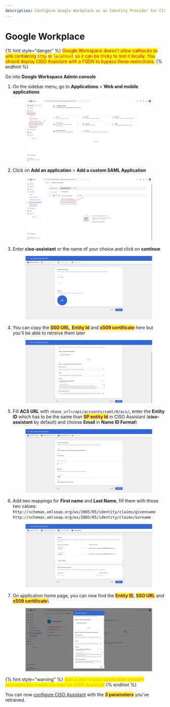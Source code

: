 ```yaml
---
description: Configure Google Workplace as an Identity Provider for CISO Assistant
---
```


# Google Workplace

{% hint style="danger" %}
<mark style="color:red;">Google Workspace doesn't allow callbacks to urls containing</mark> <mark style="color:red;"></mark><mark style="color:red;">`http`</mark> <mark style="color:red;"></mark><mark style="color:red;">or</mark> <mark style="color:red;"></mark><mark style="color:red;">`localhost`</mark> <mark style="color:red;"></mark><mark style="color:red;">so it can be tricky to test it locally. You should deploy CISO Assistant with a FQDN to bypass these restrictions.</mark>
{% endhint %}

Go into **Google Workspace Admin console**

1.  On the sidebar menu, go to **Applications** > **Web and mobile applications**

    <figure><img src="../../.gitbook/assets/image (19).png" alt=""><figcaption></figcaption></figure>
2.  Click on **Add an application** > **Add a custom SAML Application**

    <figure><img src="../../.gitbook/assets/image (20).png" alt=""><figcaption></figcaption></figure>
3.  Enter **ciso-assistant** or the name of your choice and click on **continue**

    <figure><img src="../../.gitbook/assets/image (23).png" alt=""><figcaption></figcaption></figure>
4.  You can copy the <mark style="color:purple;">**SSO URL**</mark>, <mark style="color:purple;">**Entity Id**</mark> and <mark style="color:purple;">**x509 certificate**</mark> here but you'll be able to retreive them later

    <figure><img src="../../.gitbook/assets/image (24).png" alt=""><figcaption></figcaption></figure>
5.  Fill **ACS URL** with `<base_url>/api/accounts/saml/0/acs/`, enter the **Entity ID** which has to be the same than <mark style="color:purple;">**SP entity Id**</mark> in CISO Assistant (**ciso-assistant** by default) and choose **Email** in **Name ID Format**\


    <figure><img src="../../.gitbook/assets/image (25).png" alt=""><figcaption></figcaption></figure>
6.  Add two mappings for **First name** and **Last Name**, fill them with those two values: `http://schemas.xmlsoap.org/ws/2005/05/identity/claims/givenname`\
    `http://schemas.xmlsoap.org/ws/2005/05/identity/claims/surname`

    <figure><img src="../../.gitbook/assets/image (26).png" alt=""><figcaption></figcaption></figure>
7.  On application home page, you can now find the <mark style="color:purple;">**Entity ID**</mark>, <mark style="color:purple;">**SSO URL**</mark> and <mark style="color:purple;">**x509 certificate**</mark>\


    <figure><img src="../../.gitbook/assets/image (27).png" alt=""><figcaption></figcaption></figure>

{% hint style="warning" %}
<mark style="color:orange;">Add a user in your application doesn't automatically create the user on CISO Assistant</mark>
{% endhint %}

You can now [configure CISO Assistant](https://intuitem.gitbook.io/ciso-assistant/features-highlights/sso#configure-ciso-assistant-with-saml) with the <mark style="color:purple;">**3 parameters**</mark> you've retrieved.
